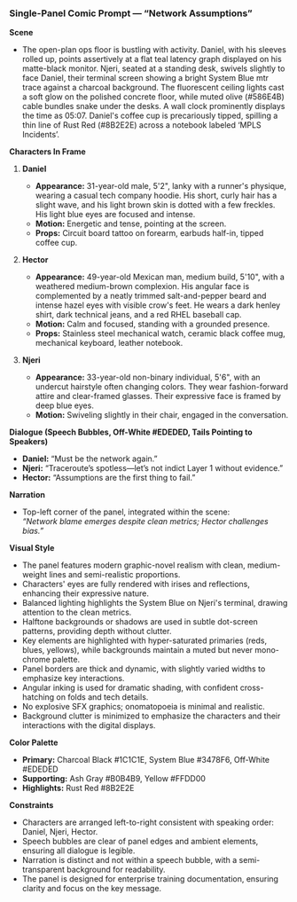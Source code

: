 ### Single-Panel Comic Prompt — “Network Assumptions”

**Scene**

- The open-plan ops floor is bustling with activity. Daniel, with his sleeves rolled up, points assertively at a flat teal latency graph displayed on his matte-black monitor. Njeri, seated at a standing desk, swivels slightly to face Daniel, their terminal screen showing a bright System Blue mtr trace against a charcoal background. The fluorescent ceiling lights cast a soft glow on the polished concrete floor, while muted olive (#586E4B) cable bundles snake under the desks. A wall clock prominently displays the time as 05:07. Daniel's coffee cup is precariously tipped, spilling a thin line of Rust Red (#8B2E2E) across a notebook labeled ‘MPLS Incidents’.

**Characters In Frame**

1. **Daniel**

   - **Appearance:** 31-year-old male, 5'2", lanky with a runner's physique, wearing a casual tech company hoodie. His short, curly hair has a slight wave, and his light brown skin is dotted with a few freckles. His light blue eyes are focused and intense.
   - **Motion:** Energetic and tense, pointing at the screen.
   - **Props:** Circuit board tattoo on forearm, earbuds half-in, tipped coffee cup.

2. **Hector**

   - **Appearance:** 49-year-old Mexican man, medium build, 5'10", with a weathered medium-brown complexion. His angular face is complemented by a neatly trimmed salt-and-pepper beard and intense hazel eyes with visible crow's feet. He wears a dark henley shirt, dark technical jeans, and a red RHEL baseball cap.
   - **Motion:** Calm and focused, standing with a grounded presence.
   - **Props:** Stainless steel mechanical watch, ceramic black coffee mug, mechanical keyboard, leather notebook.

3. **Njeri**

   - **Appearance:** 33-year-old non-binary individual, 5'6", with an undercut hairstyle often changing colors. They wear fashion-forward attire and clear-framed glasses. Their expressive face is framed by deep blue eyes.
   - **Motion:** Swiveling slightly in their chair, engaged in the conversation.

**Dialogue (Speech Bubbles, Off-White #EDEDED, Tails Pointing to Speakers)**

- **Daniel:** “Must be the network again.”
- **Njeri:** “Traceroute’s spotless—let’s not indict Layer 1 without evidence.”
- **Hector:** “Assumptions are the first thing to fail.”

**Narration**

- Top-left corner of the panel, integrated within the scene:\
  *“Network blame emerges despite clean metrics; Hector challenges bias.”*

**Visual Style**

- The panel features modern graphic-novel realism with clean, medium-weight lines and semi-realistic proportions.
- Characters' eyes are fully rendered with irises and reflections, enhancing their expressive nature.
- Balanced lighting highlights the System Blue on Njeri's terminal, drawing attention to the clean metrics.
- Halftone backgrounds or shadows are used in subtle dot-screen patterns, providing depth without clutter.
- Key elements are highlighted with hyper-saturated primaries (reds, blues, yellows), while backgrounds maintain a muted but never mono-chrome palette.
- Panel borders are thick and dynamic, with slightly varied widths to emphasize key interactions.
- Angular inking is used for dramatic shading, with confident cross-hatching on folds and tech details.
- No explosive SFX graphics; onomatopoeia is minimal and realistic.
- Background clutter is minimized to emphasize the characters and their interactions with the digital displays.

**Color Palette**

- **Primary:** Charcoal Black #1C1C1E, System Blue #3478F6, Off-White #EDEDED
- **Supporting:** Ash Gray #B0B4B9, Yellow #FFDD00
- **Highlights:** Rust Red #8B2E2E

**Constraints**

- Characters are arranged left-to-right consistent with speaking order: Daniel, Njeri, Hector.
- Speech bubbles are clear of panel edges and ambient elements, ensuring all dialogue is legible.
- Narration is distinct and not within a speech bubble, with a semi-transparent background for readability.
- The panel is designed for enterprise training documentation, ensuring clarity and focus on the key message.

